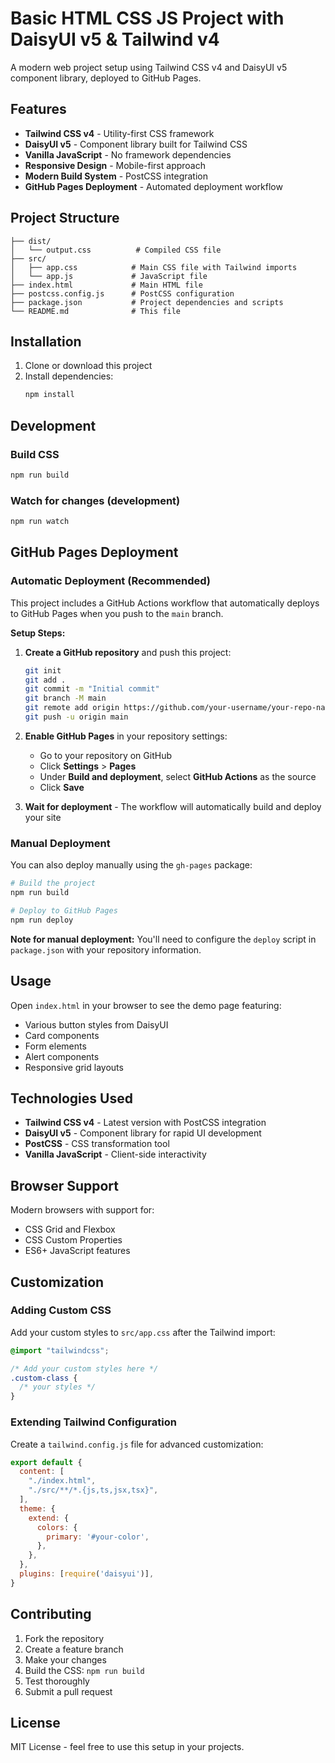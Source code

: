 # Basic HTML CSS JS Project with DaisyUI v5 & Tailwind v4

A modern web project setup using Tailwind CSS v4 and DaisyUI v5 component library, deployed to GitHub Pages.

## Features

- **Tailwind CSS v4** - Utility-first CSS framework
- **DaisyUI v5** - Component library built for Tailwind CSS
- **Vanilla JavaScript** - No framework dependencies
- **Responsive Design** - Mobile-first approach
- **Modern Build System** - PostCSS integration
- **GitHub Pages Deployment** - Automated deployment workflow

## Project Structure

```
├── dist/
│   └── output.css          # Compiled CSS file
├── src/
│   ├── app.css            # Main CSS file with Tailwind imports
│   └── app.js             # JavaScript file
├── index.html             # Main HTML file
├── postcss.config.js      # PostCSS configuration
├── package.json           # Project dependencies and scripts
└── README.md              # This file
```

## Installation

1. Clone or download this project
2. Install dependencies:
   ```bash
   npm install
   ```

## Development

### Build CSS
```bash
npm run build
```

### Watch for changes (development)
```bash
npm run watch
```

## GitHub Pages Deployment

### Automatic Deployment (Recommended)

This project includes a GitHub Actions workflow that automatically deploys to GitHub Pages when you push to the `main` branch.

**Setup Steps:**

1. **Create a GitHub repository** and push this project:
   ```bash
   git init
   git add .
   git commit -m "Initial commit"
   git branch -M main
   git remote add origin https://github.com/your-username/your-repo-name.git
   git push -u origin main
   ```

2. **Enable GitHub Pages** in your repository settings:
   - Go to your repository on GitHub
   - Click **Settings** > **Pages**
   - Under **Build and deployment**, select **GitHub Actions** as the source
   - Click **Save**

3. **Wait for deployment** - The workflow will automatically build and deploy your site

### Manual Deployment

You can also deploy manually using the `gh-pages` package:

```bash
# Build the project
npm run build

# Deploy to GitHub Pages
npm run deploy
```

**Note for manual deployment:** You'll need to configure the `deploy` script in `package.json` with your repository information.

## Usage

Open `index.html` in your browser to see the demo page featuring:

- Various button styles from DaisyUI
- Card components
- Form elements
- Alert components
- Responsive grid layouts

## Technologies Used

- **Tailwind CSS v4** - Latest version with PostCSS integration
- **DaisyUI v5** - Component library for rapid UI development
- **PostCSS** - CSS transformation tool
- **Vanilla JavaScript** - Client-side interactivity

## Browser Support

Modern browsers with support for:
- CSS Grid and Flexbox
- CSS Custom Properties
- ES6+ JavaScript features

## Customization

### Adding Custom CSS
Add your custom styles to `src/app.css` after the Tailwind import:

```css
@import "tailwindcss";

/* Add your custom styles here */
.custom-class {
  /* your styles */
}
```

### Extending Tailwind Configuration
Create a `tailwind.config.js` file for advanced customization:

```javascript
export default {
  content: [
    "./index.html",
    "./src/**/*.{js,ts,jsx,tsx}",
  ],
  theme: {
    extend: {
      colors: {
        primary: '#your-color',
      },
    },
  },
  plugins: [require('daisyui')],
}
```

## Contributing

1. Fork the repository
2. Create a feature branch
3. Make your changes
4. Build the CSS: `npm run build`
5. Test thoroughly
6. Submit a pull request

## License

MIT License - feel free to use this setup in your projects.